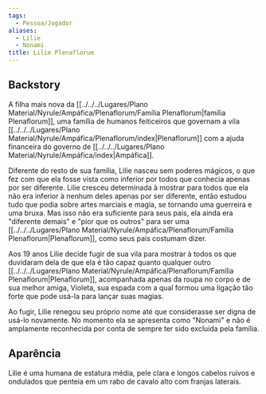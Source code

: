 ```yaml
---
tags:
  - Pessoa/Jogador
aliases:
  - Lilie
  - Nonami
title: Lilie Plenaflorum
---
```

## Backstory
A filha mais nova da [[../../../Lugares/Plano Material/Nyrule/Ampáfica/Plenaflorum/Família Plenaflorum|família Plenaflorum]], uma família de humanos feiticeiros que governam a vila [[../../../Lugares/Plano Material/Nyrule/Ampáfica/Plenaflorum/index|Plenaflorum]] com a ajuda financeira do governo de [[../../../Lugares/Plano Material/Nyrule/Ampáfica/index|Ampáfica]].

Diferente do resto de sua família, Lilie nasceu sem poderes mágicos, o que fez com que ela fosse vista como inferior por todos que conhecia apenas por ser diferente. Lilie cresceu determinada à mostrar para todos que ela não era inferior à nenhum deles apenas por ser diferente, então estudou tudo que podia sobre artes marciais e magia, se tornando uma guerreira e uma bruxa. Mas isso não era suficiente para seus pais, ela ainda era "diferente demais" e "pior que os outros" para ser uma [[../../../Lugares/Plano Material/Nyrule/Ampáfica/Plenaflorum/Família Plenaflorum|Plenaflorum]], como seus pais costumam dizer.

Aos 19 anos Lilie decide fugir de sua vila para mostrar à todos os que duvidaram dela de que ela é tão capaz quanto qualquer outro [[../../../Lugares/Plano Material/Nyrule/Ampáfica/Plenaflorum/Família Plenaflorum|Plenaflorum]], acompanhada apenas da roupa no corpo e de sua melhor amiga, Violeta, sua espada com a qual formou uma ligação tão forte que pode usá-la para lançar suas magias.

Ao fugir, Lilie renegou seu próprio nome até que considerasse ser digna de usá-lo novamente. No momento ela se apresenta como "Nonami" e não é amplamente reconhecida por conta de sempre ter sido excluída pela família.
<!-- No name -> Noname -> Nonami :) -->

## Aparência
Lilie é uma humana de estatura média, pele clara e longos cabelos ruivos e ondulados que penteia em um rabo de cavalo alto com franjas laterais.
